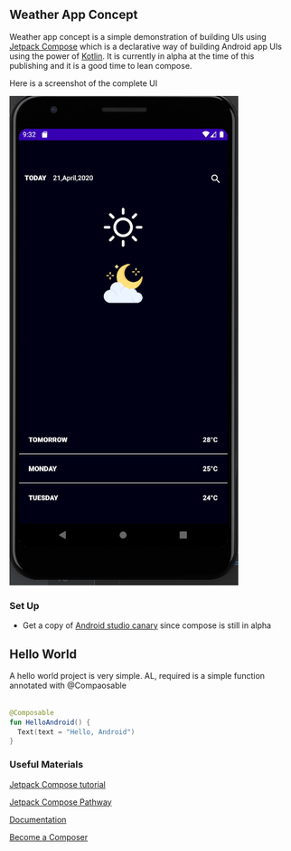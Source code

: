 ## Weather App Concept
Weather app concept is a simple demonstration of building UIs using [Jetpack Compose](https://developer.android.com/jetpack/compose) which is a declarative way of building Android
app UIs using the power of [Kotlin](https://kotlinlang.org). It is currently in alpha at the time of this publishing and it is a good time to lean compose.


Here is a screenshot of the complete UI

![UI](./screenshots/app_screen.png)


### Set Up
- Get a copy of [Android studio canary](https://developer.android.com/studio/preview) since compose is still in alpha

## Hello World

A hello world project is very simple. AL, required is a simple function annotated with  @Compaosable

```kotlin

@Composable
fun HelloAndroid() {
  Text(text = "Hello, Android")
}

```
### Useful Materials
[Jetpack Compose tutorial](https://developer.android.com/jetpack/compose/tutorial)

[Jetpack Compose Pathway](https://developer.android.com/courses/pathways/compose)

[Documentation](https://developer.android.com/jetpack/compose/documentation)

[Become a Composer](https://www.droidcon.com/media-detail?video=412304809)


